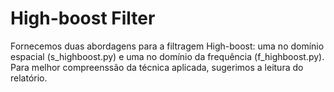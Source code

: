 # High-boost Filter

Fornecemos duas abordagens para a filtragem High-boost: uma no domínio espacial (s_highboost.py) e uma no domínio da frequência (f_highboost.py). Para melhor compreenssão da técnica aplicada, sugerimos a leitura do relatório.
